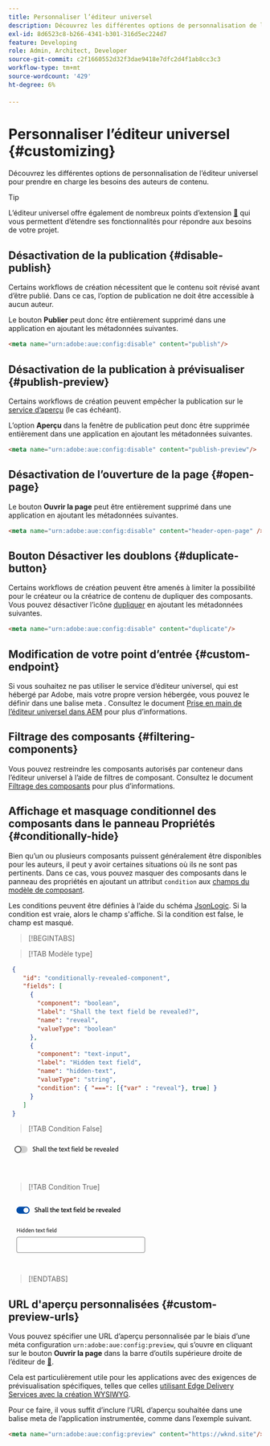 ```yaml
---
title: Personnaliser l’éditeur universel
description: Découvrez les différentes options de personnalisation de l’éditeur universel pour prendre en charge les besoins des auteurs de contenu.
exl-id: 8d6523c8-b266-4341-b301-316d5ec224d7
feature: Developing
role: Admin, Architect, Developer
source-git-commit: c2f1660552d32f3dae9418e7dfc2d4f1ab8cc3c3
workflow-type: tm+mt
source-wordcount: '429'
ht-degree: 6%

---
```



# Personnaliser l’éditeur universel {#customizing}

Découvrez les différentes options de personnalisation de l’éditeur universel pour prendre en charge les besoins des auteurs de contenu.

>[!TIP]
>
>L’éditeur universel offre également de nombreux points d’extension [&#128279;](/help/implementing/universal-editor/extending.md) qui vous permettent d’étendre ses fonctionnalités pour répondre aux besoins de votre projet.

## Désactivation de la publication {#disable-publish}

Certains workflows de création nécessitent que le contenu soit révisé avant d’être publié. Dans ce cas, l’option de publication ne doit être accessible à aucun auteur.

Le bouton **Publier** peut donc être entièrement supprimé dans une application en ajoutant les métadonnées suivantes.

```html
<meta name="urn:adobe:aue:config:disable" content="publish"/>
```

## Désactivation de la publication à prévisualiser {#publish-preview}

Certains workflows de création peuvent empêcher la publication sur le [service d’aperçu](/help/sites-cloud/authoring/sites-console/previewing-content.md) (le cas échéant).

L’option **Aperçu** dans la fenêtre de publication peut donc être supprimée entièrement dans une application en ajoutant les métadonnées suivantes.

```html
<meta name="urn:adobe:aue:config:disable" content="publish-preview"/>
```

## Désactivation de l’ouverture de la page {#open-page}

Le bouton **Ouvrir la page** peut être entièrement supprimé dans une application en ajoutant les métadonnées suivantes.

```html
<meta name="urn:adobe:aue:config:disable" content="header-open-page" />
```

## Bouton Désactiver les doublons {#duplicate-button}

Certains workflows de création peuvent être amenés à limiter la possibilité pour le créateur ou la créatrice de contenu de dupliquer des composants. Vous pouvez désactiver l’icône [dupliquer](/help/sites-cloud/authoring/universal-editor/navigation.md#duplicate) en ajoutant les métadonnées suivantes.

```html
<meta name="urn:adobe:aue:config:disable" content="duplicate"/>
```

## Modification de votre point d’entrée {#custom-endpoint}

Si vous souhaitez ne pas utiliser le service d’éditeur universel, qui est hébergé par Adobe, mais votre propre version hébergée, vous pouvez le définir dans une balise meta . Consultez le document [Prise en main de l’éditeur universel dans AEM](/help/implementing/universal-editor/getting-started.md##configuration-settings) pour plus d’informations.

## Filtrage des composants {#filtering-components}

Vous pouvez restreindre les composants autorisés par conteneur dans l’éditeur universel à l’aide de filtres de composant. Consultez le document [Filtrage des composants](/help/implementing/universal-editor/filtering.md) pour plus d’informations.

## Affichage et masquage conditionnel des composants dans le panneau Propriétés {#conditionally-hide}

Bien qu’un ou plusieurs composants puissent généralement être disponibles pour les auteurs, il peut y avoir certaines situations où ils ne sont pas pertinents. Dans ce cas, vous pouvez masquer des composants dans le panneau des propriétés en ajoutant un attribut `condition` aux [champs du modèle de composant](/help/implementing/universal-editor/field-types.md#fields).

Les conditions peuvent être définies à l’aide du schéma [JsonLogic](https://jsonlogic.com/). Si la condition est vraie, alors le champ s&#39;affiche. Si la condition est false, le champ est masqué.

>[!BEGINTABS]

>[!TAB Modèle type]

```json
 {
    "id": "conditionally-revealed-component",
    "fields": [
      {
        "component": "boolean",
        "label": "Shall the text field be revealed?",
        "name": "reveal",
        "valueType": "boolean"
      },
      {
        "component": "text-input",
        "label": "Hidden text field",
        "name": "hidden-text",
        "valueType": "string",
        "condition": { "===": [{"var" : "reveal"}, true] }
      }
    ]
 }
```

>[!TAB Condition False]

![ Champ de texte masqué ](assets/hidden.png)

>[!TAB Condition True]

![Champ de texte affiché](assets/shown.png)

>[!ENDTABS]

## URL d&#39;aperçu personnalisées {#custom-preview-urls}

Vous pouvez spécifier une URL d’aperçu personnalisée par le biais d’une méta configuration `urn:adobe:aue:config:preview`, qui s’ouvre en cliquant sur le bouton **Ouvrir la page** dans la barre d’outils supérieure droite de l’éditeur de [&#128279;](/help/sites-cloud/authoring/universal-editor/navigation.md#universal-editor-toolbar).

Cela est particulièrement utile pour les applications avec des exigences de prévisualisation spécifiques, telles que celles [utilisant Edge Delivery Services avec la création WYSIWYG](/help/edge/wysiwyg-authoring/authoring.md).

Pour ce faire, il vous suffit d’inclure l’URL d’aperçu souhaitée dans une balise meta de l’application instrumentée, comme dans l’exemple suivant.

```html
<meta name="urn:adobe:aue:config:preview" content="https://wknd.site"/>
```
